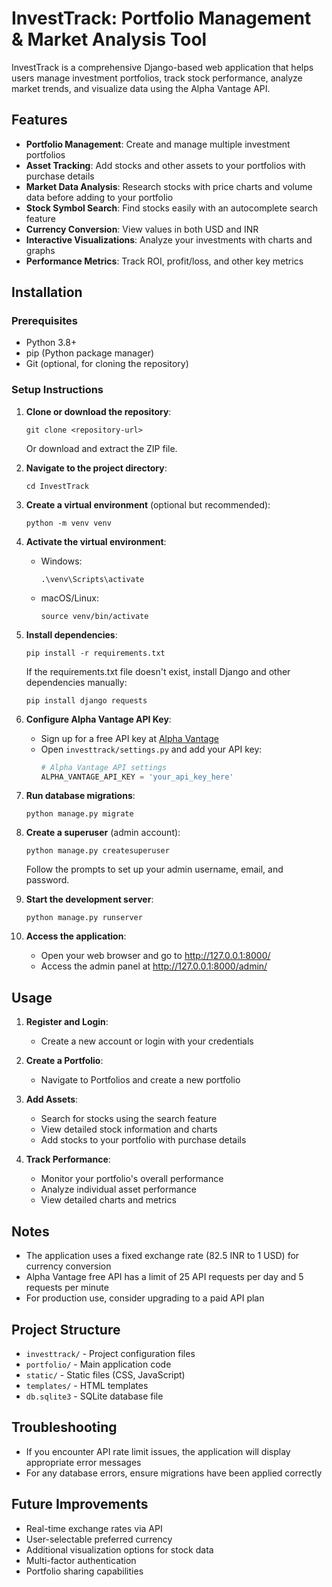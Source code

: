 # InvestTrack: Portfolio Management & Market Analysis Tool

InvestTrack is a comprehensive Django-based web application that helps users manage investment portfolios, track stock performance, analyze market trends, and visualize data using the Alpha Vantage API.

## Features

- **Portfolio Management**: Create and manage multiple investment portfolios
- **Asset Tracking**: Add stocks and other assets to your portfolios with purchase details
- **Market Data Analysis**: Research stocks with price charts and volume data before adding to your portfolio
- **Stock Symbol Search**: Find stocks easily with an autocomplete search feature
- **Currency Conversion**: View values in both USD and INR
- **Interactive Visualizations**: Analyze your investments with charts and graphs
- **Performance Metrics**: Track ROI, profit/loss, and other key metrics

## Installation

### Prerequisites

- Python 3.8+
- pip (Python package manager)
- Git (optional, for cloning the repository)

### Setup Instructions

1. **Clone or download the repository**:
   ```
   git clone <repository-url>
   ```
   Or download and extract the ZIP file.

2. **Navigate to the project directory**:
   ```
   cd InvestTrack
   ```

3. **Create a virtual environment** (optional but recommended):
   ```
   python -m venv venv
   ```

4. **Activate the virtual environment**:
   - Windows:
     ```
     .\venv\Scripts\activate
     ```
   - macOS/Linux:
     ```
     source venv/bin/activate
     ```

5. **Install dependencies**:
   ```
   pip install -r requirements.txt
   ```
   If the requirements.txt file doesn't exist, install Django and other dependencies manually:
   ```
   pip install django requests
   ```

6. **Configure Alpha Vantage API Key**:
   - Sign up for a free API key at [Alpha Vantage](https://www.alphavantage.co/support/#api-key)
   - Open `investtrack/settings.py` and add your API key:
     ```python
     # Alpha Vantage API settings
     ALPHA_VANTAGE_API_KEY = 'your_api_key_here'
     ```

7. **Run database migrations**:
   ```
   python manage.py migrate
   ```

8. **Create a superuser** (admin account):
   ```
   python manage.py createsuperuser
   ```
   Follow the prompts to set up your admin username, email, and password.

9. **Start the development server**:
   ```
   python manage.py runserver
   ```

10. **Access the application**:
    - Open your web browser and go to http://127.0.0.1:8000/
    - Access the admin panel at http://127.0.0.1:8000/admin/

## Usage

1. **Register and Login**:
   - Create a new account or login with your credentials

2. **Create a Portfolio**:
   - Navigate to Portfolios and create a new portfolio

3. **Add Assets**:
   - Search for stocks using the search feature
   - View detailed stock information and charts
   - Add stocks to your portfolio with purchase details

4. **Track Performance**:
   - Monitor your portfolio's overall performance
   - Analyze individual asset performance
   - View detailed charts and metrics

## Notes

- The application uses a fixed exchange rate (82.5 INR to 1 USD) for currency conversion
- Alpha Vantage free API has a limit of 25 API requests per day and 5 requests per minute
- For production use, consider upgrading to a paid API plan

## Project Structure

- `investtrack/` - Project configuration files
- `portfolio/` - Main application code
- `static/` - Static files (CSS, JavaScript)
- `templates/` - HTML templates
- `db.sqlite3` - SQLite database file

## Troubleshooting

- If you encounter API rate limit issues, the application will display appropriate error messages
- For any database errors, ensure migrations have been applied correctly

## Future Improvements

- Real-time exchange rates via API
- User-selectable preferred currency
- Additional visualization options for stock data
- Multi-factor authentication
- Portfolio sharing capabilities
